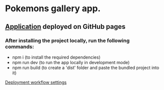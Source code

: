# Pokemons gallery app.

## [Application](https://watcher1986.github.io/pokemon/) deployed on GitHub pages

### After installing the project locally, run the following commands:

- npm i (to install the required dependencies)
- npm run dev (to run the app locally in development mode)
- npm run build (to create a 'dist' folder and paste the bundled project into it)

[Deployment workflow settings](https://scribehow.com/shared/Github_Workflow__055Xq_DCQoK7tgPWJlizvw)
